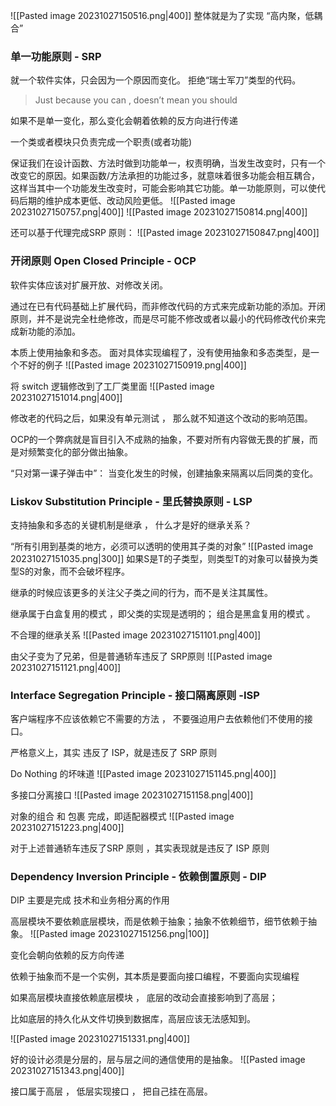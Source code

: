 
![[Pasted image 20231027150516.png|400]]
整体就是为了实现 “高内聚，低耦合”

### 单一功能原则 - SRP

就一个软件实体，只会因为一个原因而变化。 拒绝“瑞士军刀”类型的代码。

> Just because you can , doesn’t mean you should

如果不是单一变化，那么变化会朝着依赖的反方向进行传递

一个类或者模块只负责完成一个职责(或者功能)

保证我们在设计函数、方法时做到功能单一，权责明确，当发生改变时，只有一个改变它的原因。如果函数/方法承担的功能过多，就意味着很多功能会相互耦合，这样当其中一个功能发生改变时，可能会影响其它功能。单一功能原则，可以使代码后期的维护成本更低、改动风险更低。
![[Pasted image 20231027150757.png|400]]
![[Pasted image 20231027150814.png|400]]

还可以基于代理完成SRP 原则：
![[Pasted image 20231027150847.png|400]]
### 开闭原则 Open Closed Principle - OCP

软件实体应该对扩展开放、对修改关闭。

通过在已有代码基础上扩展代码，而非修改代码的方式来完成新功能的添加。开闭原则，并不是说完全杜绝修改，而是尽可能不修改或者以最小的代码修改代价来完成新功能的添加。

本质上使用抽象和多态。
面对具体实现编程了，没有使用抽象和多态类型，是一个不好的例子
![[Pasted image 20231027150919.png|400]]


将 switch 逻辑修改到了工厂类里面
![[Pasted image 20231027151014.png|400]]

修改老的代码之后，如果没有单元测试 ， 那么就不知道这个改动的影响范围。

OCP的一个弊病就是盲目引入不成熟的抽象，不要对所有内容做无畏的扩展，而是对频繁变化的部分做出抽象。

“只对第一课子弹击中”： 当变化发生的时候，创建抽象来隔离以后同类的变化。

### Liskov Substitution Principle - 里氏替换原则 - LSP

支持抽象和多态的关键机制是继承 ， 什么才是好的继承关系？

“所有引用到基类的地方，必须可以透明的使用其子类的对象”
![[Pasted image 20231027151035.png|300]]
如果S是T的子类型，则类型T的对象可以替换为类型S的对象，而不会破坏程序。

继承的时候应该更多的关注父子类之间的行为，而不是关注其属性。

继承属于白盒复用的模式 ，即父类的实现是透明的； 组合是黑盒复用的模式 。

不合理的继承关系
![[Pasted image 20231027151101.png|400]]


由父子变为了兄弟，但是普通轿车违反了 SRP原则
![[Pasted image 20231027151121.png|400]]

### Interface Segregation Principle - 接口隔离原则 -ISP

客户端程序不应该依赖它不需要的方法 ， 不要强迫用户去依赖他们不使用的接口。

严格意义上，其实 违反了 ISP，就是违反了 SRP 原则

Do Nothing 的坏味道
![[Pasted image 20231027151145.png|400]]

多接口分离接口
![[Pasted image 20231027151158.png|400]]

对象的组合 和 包裹 完成，即适配器模式
![[Pasted image 20231027151223.png|400]]

对于上述普通轿车违反了SRP 原则 ，其实表现就是违反了 ISP 原则

### Dependency Inversion Principle - 依赖倒置原则 - DIP

DIP 主要是完成 技术和业务相分离的作用

高层模块不要依赖底层模块，而是依赖于抽象；抽象不依赖细节，细节依赖于抽象。
![[Pasted image 20231027151256.png|100]]

变化会朝向依赖的反方向传递

依赖于抽象而不是一个实例，其本质是要面向接口编程，不要面向实现编程

如果高层模块直接依赖底层模块 ， 底层的改动会直接影响到了高层；

比如底层的持久化从文件切换到数据库，高层应该无法感知到。

![[Pasted image 20231027151331.png|400]]

好的设计必须是分层的，层与层之间的通信使用的是抽象。
![[Pasted image 20231027151343.png|400]]

接口属于高层 ， 低层实现接口 ， 把自己挂在高层。